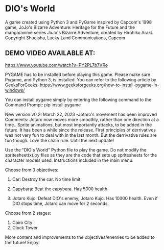 # DIO's World
A game created using Python 3 and PyGame inspired by Capcom's 1998 game, JoJo's Bizarre Adventure: Heritage for the Future
and the manga/anime series JoJo's Bizarre Adventure, created by Hirohiko Araki. 
Copyright Shueisha, Lucky Land Communications, Capcom

## DEMO VIDEO AVAILABLE AT:

https://www.youtube.com/watch?v=PY2PL7b7VRo

PYGAME has to be installed before playing this game. Please make sure Pygame, and Python 3, is installed. You can refer to the following article by GeeksForGeeks:
https://www.geeksforgeeks.org/how-to-install-pygame-in-windows/

You can install pygame simply by entering the following command to the Command Prompt:
pip install pygame

New version v0.2! March 22, 2023
-Jotaro's movement has been improved
Comments: Jotaro now moves more smoothly, rather than one direction at a time.. Sprite animations, but most importantly attacks, to be added in the future.
It has been a while since the release. First principles of derrivatives was not very fun to deal with in the last month. But the derrivative rules are fun though. 
Love the chain rule. Until the next update!

Use the "DIO's World" Python file to play the game. 
Do not modify the spritesheet(x).py files as they are the code that sets up spritesheets for the character models used.
Instructions included in the main menu.

Choose from 3 objectives:

1. Car:
Destroy the car. No time limit.

2. Capybara:
Beat the capybara. Has 5000 health.

3. Jotaro Kujo:
Defeat DIO's enemy, Jotaro Kujo. Has 10000 health. 
Even if DIO stops time, Jotaro can move for 2 seconds.

Choose from 2 stages:
1. Cairo City
2. Clock Tower

More content and improvements to the objectives/enemies to be added to the future!
Enjoy!
